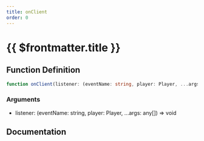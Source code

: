 ```yaml
---
title: onClient
order: 0
---
```


# {{ $frontmatter.title }}

## Function Definition

```ts
function onClient(listener: (eventName: string, player: Player, ...args: any[]) => void): void;
```

### Arguments

* listener: (eventName: string, player: Player, ...args: any[]) =\> void

## Documentation

<!--@include: ./parts/onClient.md-->
